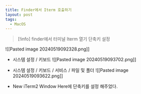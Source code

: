 ```yaml
---
title: Finder에서 Iterm 호출하기
layout: post
tags:
  - MacOS
---
```

>[!info] finder에서 터미널 Iterm 열기
>단축키 설정

![[Pasted image 20240519092328.png]]


- 시스템 설정 / 키보드
![[Pasted image 20240519093702.png]]

- 시스템 설정 / 키보드 / 서비스 / 파일 및 폴더
![[Pasted image 20240519093622.png]]
- New iTerm2 Window Here에 단축키를 설정 해주었다.

